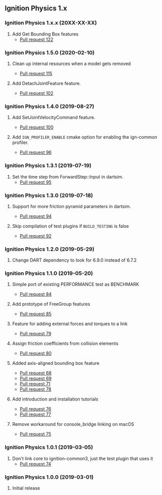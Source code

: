 ## Ignition Physics 1.x

### Ignition Physics 1.x.x (20XX-XX-XX)

1. Add Get Bounding Box features
    * [Pull request 122](https://bitbucket.org/ignitionrobotics/ign-physics/pull-requests/122)

### Ignition Physics 1.5.0 (2020-02-10)

1. Clean up internal resources when a model gets removed
    * [Pull request 115](https://bitbucket.org/ignitionrobotics/ign-physics/pull-requests/115)

1. Add DetachJointFeature feature.
    * [Pull request 102](https://bitbucket.org/ignitionrobotics/ign-physics/pull-requests/102)

### Ignition Physics 1.4.0 (2019-08-27)

1. Add SetJointVelocityCommand feature.
    * [Pull request 100](https://bitbucket.org/ignitionrobotics/ign-physics/pull-requests/100)

1. Add `IGN_PROFILER_ENABLE` cmake option for enabling the ign-common profiler.
    * [Pull request 96](https://bitbucket.org/ignitionrobotics/ign-physics/pull-requests/96)

### Ignition Physics 1.3.1 (2019-07-19)

1. Set the time step from ForwardStep::Input in dartsim.
    * [Pull request 95](https://bitbucket.org/ignitionrobotics/ign-physics/pull-requests/95)

### Ignition Physics 1.3.0 (2019-07-18)

1. Support for more friction pyramid parameters in dartsim.
    * [Pull request 94](https://bitbucket.org/ignitionrobotics/ign-physics/pull-requests/94)

1. Skip compilation of test plugins if `BUILD_TESTING` is false
    * [Pull request 92](https://bitbucket.org/ignitionrobotics/ign-physics/pull-requests/92)

### Ignition Physics 1.2.0 (2019-05-29)

1. Change DART dependency to look for 6.9.0 instead of 6.7.2

### Ignition Physics 1.1.0 (2019-05-20)

1. Simple port of existing PERFORMANCE test as BENCHMARK
    * [Pull request 84](https://bitbucket.org/ignitionrobotics/ign-physics/pull-requests/84)

1. Add prototype of FreeGroup features
    * [Pull request 85](https://bitbucket.org/ignitionrobotics/ign-physics/pull-requests/85)

1. Feature for adding external forces and torques to a link
    * [Pull request 79](https://bitbucket.org/ignitionrobotics/ign-physics/pull-requests/79)

1. Assign friction coefficients from collision elements
    * [Pull request 80](https://bitbucket.org/ignitionrobotics/ign-physics/pull-requests/80)

1. Added axis-aligned bounding box feature
    * [Pull request 68](https://bitbucket.org/ignitionrobotics/ign-physics/pull-requests/68)
    * [Pull request 69](https://bitbucket.org/ignitionrobotics/ign-physics/pull-requests/69)
    * [Pull request 71](https://bitbucket.org/ignitionrobotics/ign-physics/pull-requests/71)
    * [Pull request 78](https://bitbucket.org/ignitionrobotics/ign-physics/pull-requests/78)

1. Add introduction and installation tutorials
    * [Pull request 76](https://bitbucket.org/ignitionrobotics/ign-physics/pull-requests/76)
    * [Pull request 77](https://bitbucket.org/ignitionrobotics/ign-physics/pull-requests/77)

1. Remove workaround for console\_bridge linking on macOS
    * [Pull request 75](https://bitbucket.org/ignitionrobotics/ign-physics/pull-requests/75)

### Ignition Physics 1.0.1 (2019-03-05)

1. Don't link core to ignition-common3, just the test plugin that uses it
    * [Pull request 74](https://bitbucket.org/ignitionrobotics/ign-physics/pull-requests/74)

### Ignition Physics 1.0.0 (2019-03-01)

1. Initial release

